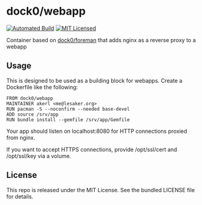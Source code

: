 dock0/webapp
=======

[![Automated Build](http://img.shields.io/badge/automated-build-green.svg)](https://hub.docker.com/r/dock0/amylum/)
[![MIT Licensed](http://img.shields.io/badge/license-MIT-green.svg)](https://tldrlegal.com/license/mit-license)

Container based on [dock0/foreman](https://github.com/dock0/foreman) that adds nginx as a reverse proxy to a webapp

## Usage

This is designed to be used as a building block for webapps. Create a Dockerfile like the following:

```
FROM dock0/webapp
MAINTAINER akerl <me@lesaker.org>
RUN pacman -S --noconfirm --needed base-devel
ADD source /srv/app
RUN bundle install --gemfile /srv/app/Gemfile
```

Your app should listen on localhost:8080 for HTTP connections proxied from nginx.

If you want to accept HTTPS connections, provide /opt/ssl/cert and /opt/ssl/key via a volume.

## License

This repo is released under the MIT License. See the bundled LICENSE file for details.


